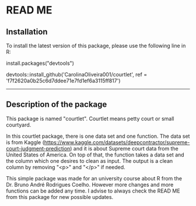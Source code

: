 # READ ME

## Installation

To install the latest version of this package, please use the following line in R:

install.packages("devtools") 

devtools::install_github('CarolinaOliveira001/courtlet', ref = 'f7f2620a0b25c6d7ddee71e7fd1ef6a3115ff817')

------------------------------------------------------------

## Description of the package

This package is named "courtlet". Courtlet means petty court or small courtyard. 

In this courtlet package, there is one data set and one function. The data set is from Kaggle (https://www.kaggle.com/datasets/deepcontractor/supreme-court-judgment-prediction) and it is about Supreme court data from the United States of America. On top of that, the function takes a data set and the column which one desires to clean as input. The output is a clean column by removing "\<p\>" and "\<\/p\>" if needed.

This simple package was made for an university course about R from the Dr. Bruno André Rodrigues Coelho. However more changes and more functions can be added any time. I advise to always check the READ ME from this package for new possible updates.
